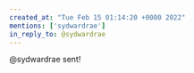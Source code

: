 ```yaml
---
created_at: "Tue Feb 15 01:14:20 +0000 2022"
mentions: ['sydwardrae']
in_reply_to: @sydwardrae
---
```


@sydwardrae sent!